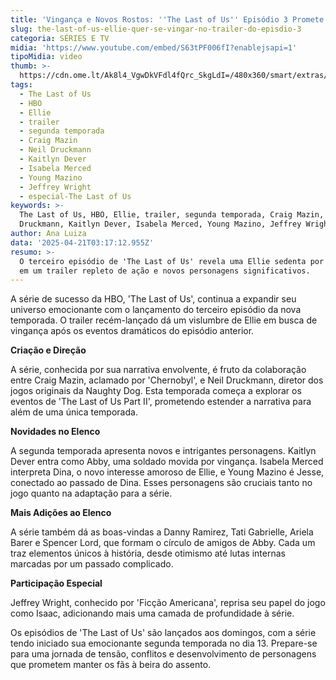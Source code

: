 ```yaml
---
title: 'Vingança e Novos Rostos: ''The Last of Us'' Episódio 3 Promete Fortes Emoções'
slug: the-last-of-us-ellie-quer-se-vingar-no-trailer-do-episdio-3
categoria: SÉRIES E TV
midia: 'https://www.youtube.com/embed/S63tPF006fI?enablejsapi=1'
tipoMidia: video
thumb: >-
  https://cdn.ome.lt/Ak8l4_VgwDkVFdl4fQrc_SkgLdI=/480x360/smart/extras/conteudos/Screenshot_2025-04-20_at_20.05.01.png
tags:
  - The Last of Us
  - HBO
  - Ellie
  - trailer
  - segunda temporada
  - Craig Mazin
  - Neil Druckmann
  - Kaitlyn Dever
  - Isabela Merced
  - Young Mazino
  - Jeffrey Wright
  - especial-The Last of Us
keywords: >-
  The Last of Us, HBO, Ellie, trailer, segunda temporada, Craig Mazin, Neil
  Druckmann, Kaitlyn Dever, Isabela Merced, Young Mazino, Jeffrey Wright
author: Ana Luiza
data: '2025-04-21T03:17:12.955Z'
resumo: >-
  O terceiro episódio de 'The Last of Us' revela uma Ellie sedenta por vingança
  em um trailer repleto de ação e novos personagens significativos.
---
```


A série de sucesso da HBO, 'The Last of Us', continua a expandir seu universo emocionante com o lançamento do terceiro episódio da nova temporada. O trailer recém-lançado dá um vislumbre de Ellie em busca de vingança após os eventos dramáticos do episódio anterior.

**Criação e Direção**

A série, conhecida por sua narrativa envolvente, é fruto da colaboração entre Craig Mazin, aclamado por 'Chernobyl', e Neil Druckmann, diretor dos jogos originais da Naughty Dog. Esta temporada começa a explorar os eventos de 'The Last of Us Part II', prometendo estender a narrativa para além de uma única temporada.

**Novidades no Elenco**

A segunda temporada apresenta novos e intrigantes personagens. Kaitlyn Dever entra como Abby, uma soldado movida por vingança. Isabela Merced interpreta Dina, o novo interesse amoroso de Ellie, e Young Mazino é Jesse, conectado ao passado de Dina. Esses personagens são cruciais tanto no jogo quanto na adaptação para a série.

**Mais Adições ao Elenco**

A série também dá as boas-vindas a Danny Ramirez, Tati Gabrielle, Ariela Barer e Spencer Lord, que formam o círculo de amigos de Abby. Cada um traz elementos únicos à história, desde otimismo até lutas internas marcadas por um passado complicado.

**Participação Especial**

Jeffrey Wright, conhecido por 'Ficção Americana', reprisa seu papel do jogo como Isaac, adicionando mais uma camada de profundidade à série.

Os episódios de 'The Last of Us' são lançados aos domingos, com a série tendo iniciado sua emocionante segunda temporada no dia 13. Prepare-se para uma jornada de tensão, conflitos e desenvolvimento de personagens que prometem manter os fãs à beira do assento.
